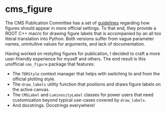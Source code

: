 # cms_figure

The CMS Publication Committee has a set of [guidelines](https://twiki.cern.ch/twiki/bin/view/CMS/Internal/FigGuidelines) regarding how figures should appear in more official settings. To that end, they provide a ROOT C++ macro for drawing figure labels that is accompanied by an all too literal translation into Python. Both versions suffer from vague parameter names, unintuitive values for arguments, and lack of documentation.

Having worked on restyling figures for publication, I decided to craft a more user-friendly experience for myself and others. The end result is this unofficial `cms_figure` package that features:

* The `TDRStyle` context manager that helps with switching to and from the official plotting style.
* The `draw_labels` utility function that positions and draws figure labels on the active canvas.
* The `CMSLabel` and `LuminosityLabel` classes for power users that need customization beyond typical use-cases covered by `draw_labels`.
* And docstrings. Docstrings everywhere!
